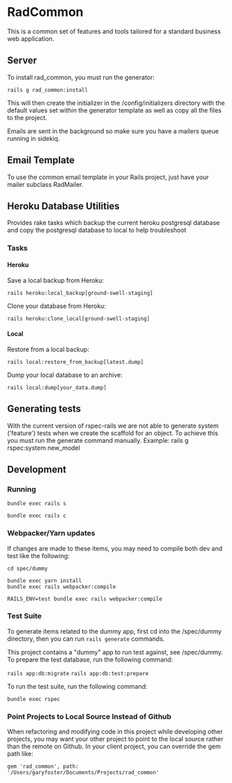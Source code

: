 # RadCommon
This is a common set of features and tools tailored for a standard business web application.

## Server
To install rad_common, you must run the generator: 

`rails g rad_common:install`

This will then create the initializer in the /config/initializers directory with the default values set within the generator template as well as copy all the files to the project.

Emails are sent in the background so make sure you have a mailers queue running in sidekiq.

## Email Template
To use the common email template in your Rails project, just have your mailer subclass RadMailer.

## Heroku Database Utilities

Provides rake tasks which backup the current heroku postgresql database and copy the postgresql database to local to help troubleshoot

### Tasks

#### Heroku

Save a local backup from Heroku:
```
rails heroku:local_backup[ground-swell-staging]
```

Clone your database from Heroku:
```
rails heroku:clone_local[ground-swell-staging]
```

#### Local

Restore from a local backup:
```
rails local:restore_from_backup[latest.dump]
```

Dump your local database to an archive:
```
rails local:dump[your_data.dump]
```

## Generating tests
With the current version of rspec-rails we are not able to generate system ('feature') tests when we create the scaffold for an object. To achieve this you must run the generate command manually. Example: rails g rspec:system new_model

## Development

### Running
`bundle exec rails s`

`bundle exec rails c`

### Webpacker/Yarn updates
If changes are made to these items, you may need to compile both dev and test like the following:
```
cd spec/dummy

bundle exec yarn install
bundle exec rails webpacker:compile

RAILS_ENV=test bundle exec rails webpacker:compile
```

### Test Suite

To generate items related to the dummy app, first cd into the /spec/dummy directory, then you can run `rails generate` commands.

This project contains a "dummy" app to run test against, see /spec/dummy. To prepare the test database, run the following command:

`rails app:db:migrate`
`rails app:db:test:prepare`

To run the test suite, run the following command:

`bundle exec rspec`

### Point Projects to Local Source Instead of Github

When refactoring and modifying code in this project while developing other projects, you may want your other project to point to the local source rather than the remote on Github. In your client project, you can override the gem path like:

`gem 'rad_common', path: '/Users/garyfoster/Documents/Projects/rad_common'`

